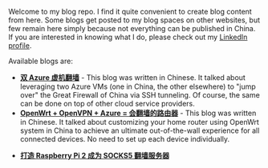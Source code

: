 Welcome to my blog repo. I find it quite convenient to create blog content from here. Some blogs get posted to my blog spaces on other websites, but few remain here simply because not everything can be published in China. If you are interested in knowing what I do, please check out my [LinkedIn profile](https://cn.linkedin.com/in/martincai).

Available blogs are:
* **[双 Azure 虚机翻墙](https://github.com/martincai/blogs/blob/master/azure-2vm-ssh.md)** - This blog was written in Chinese. It talked about leveraging two Azure VMs (one in China, the other elsewhere) to "jump over" the Great Firewall of China via SSH tunneling. Of course, the same can be done on top of other cloud service providers.
* **[OpenWrt + OpenVPN + Azure = 会翻墙的路由器](https://github.com/martincai/blogs/blob/master/openwrt%2Bopenvpn%2Bazure.md)** - This blog was written in Chinese. It talked about customizing your home router using OpenWrt system in China to achieve an ultimate out-of-the-wall experience for all connected devices. No need to set up each device individually.
- **[打造 Raspberry Pi 2 成为 SOCKS5 翻墙服务器](https://github.com/martincai/blogs/blob/master/raspberrypi-azure-ssh.md)**
